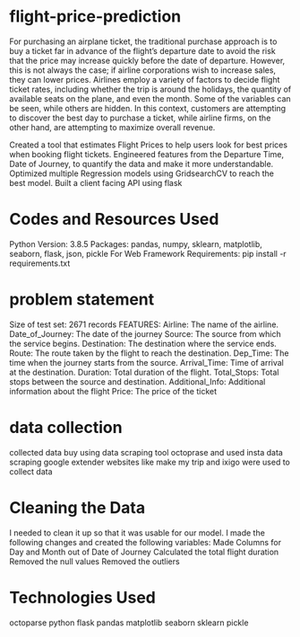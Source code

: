 # flight-price-prediction
For purchasing an airplane ticket, the traditional purchase approach is to buy a ticket far in advance of the flight’s departure date to avoid the risk that the price may increase quickly before the date of departure. However, this is not always the case; if airline corporations wish to increase sales, they can lower prices. Airlines employ a variety of factors to decide flight ticket rates, including whether the trip is around the holidays, the quantity of available seats on the plane, and even the month. Some of the variables can be seen, while others are hidden. In this context, customers are attempting to discover the best day to purchase a ticket, while airline firms, on the other hand, are attempting to maximize overall revenue.

Created a tool that estimates Flight Prices to help users look for best prices when booking flight tickets.
Engineered features from the Departure Time, Date of Journey, to quantify the data and make it more understandable.
Optimized multiple Regression models using GridsearchCV to reach the best model.
Built a client facing API using flask

# Codes and Resources Used
Python Version: 3.8.5
Packages: pandas, numpy, sklearn, matplotlib, seaborn, flask, json, pickle
For Web Framework Requirements: pip install -r requirements.txt

# problem statement
Size of test set: 2671 records
FEATURES: Airline: The name of the airline.
Date_of_Journey: The date of the journey
Source: The source from which the service begins.
Destination: The destination where the service ends.
Route: The route taken by the flight to reach the destination.
Dep_Time: The time when the journey starts from the source.
Arrival_Time: Time of arrival at the destination.
Duration: Total duration of the flight.
Total_Stops: Total stops between the source and destination.
Additional_Info: Additional information about the flight
Price: The price of the ticket

# data collection 
collected data buy using data scraping tool octoprase and used insta data scraping google extender
websites like make my trip and ixigo were used to collect data

# Cleaning the Data
I needed to clean it up so that it was usable for our model. I made the following changes and created the following variables:
Made Columns for Day and Month out of Date of Journey
Calculated the total flight duration
Removed the null values
Removed the outliers

# Technologies Used
octoparse
python
flask
pandas
matplotlib
seaborn
sklearn
pickle

